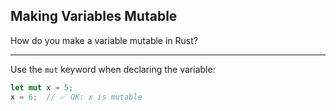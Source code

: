 ## Making Variables Mutable

How do you make a variable mutable in Rust?

---

Use the `mut` keyword when declaring the variable:

```rust
let mut x = 5;
x = 6;  // ✅ OK: x is mutable
```

